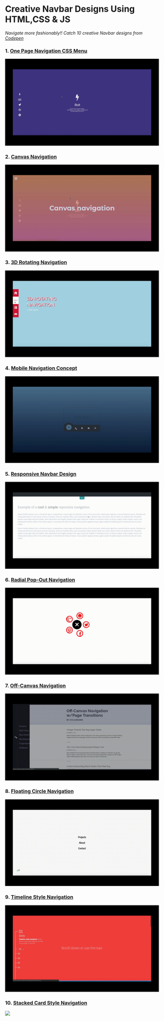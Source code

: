 # Creative Navbar Designs Using HTML,CSS & JS
*Navigate more fashionably!! Catch 10 creative Navbar designs from [Codepen](https://codepen.io/)*

### 1. [One Page Navigation CSS Menu](https://codepen.io/hrtzt/full/NPZKRN)

![](one_page.gif)

### 2. [Canvas Navigation](https://codepen.io/trhino/full/ujHan)

![](canvas.gif)

### 3. [3D Rotating Navigation](https://codepen.io/arjancodes/full/wtqIr)

![](3d.gif)

### 4. [Mobile Navigation Concept](https://codepen.io/tobiasglaus/full/qQLjYZ)

![](mobile.gif)

###  5. [Responsive Navbar Design](https://codepen.io/antoinevinial/full/lnwyC)

![](responsive.gif)

### 6. [Radial Pop-Out Navigation](https://codepen.io/dudleystorey/full/emVqYR)

![](radial.gif)

### 7. [Off-Canvas Navigation](https://codepen.io/kjbrum/full/VQjGvJ)

![](offcanvas.gif)

### 8. [Floating Circle Navigation](https://codepen.io/dannievinther/full/JrdPoM)

![](float.gif)

### 9. [Timeline Style Navigation](https://codepen.io/nailaahmad/full/MyZXVE)

![](timeline.gif)

### 10. [Stacked Card Style Navigation](https://codepen.io/zhydeikina/full/JwgEbe)

![](stack.gif)
